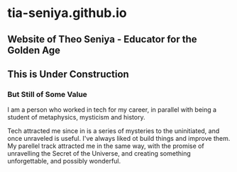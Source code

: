 # tia-seniya.github.io
Website of Theo Seniya - Educator for the Golden Age
----
## This is Under Construction
### But Still of Some Value

I am a person who worked in tech for my career, in parallel with being a student of metaphysics, mysticism and history.

Tech attracted me since in is a series of mysteries to the uninitiated, and once unraveled is useful. I've always liked ot build things and improve them. My parellel track attracted me in the same way, with the promise of unravelling the Secret of the Universe, and creating something unforgettable, and possibly wonderful.

